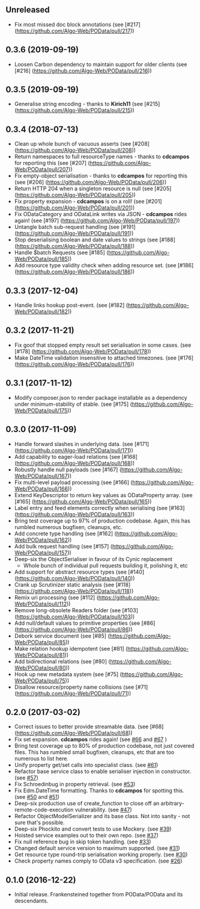 Unreleased
----------
   * Fix most missed doc block annotations (see [#217] (https://github.com/Algo-Web/POData/pull/217))

0.3.6 (2019-09-19)
------------------
   * Loosen Carbon dependency to maintain support for older clients (see [#216] (https://github.com/Algo-Web/POData/pull/216))

0.3.5 (2019-09-19)
------------------
   * Generalise string encoding - thanks to **Kirich11** (see [#215] (https://github.com/Algo-Web/POData/pull/215))

0.3.4 (2018-07-13)
------------------
   * Clean up whole bunch of vacuous asserts (see [#208] (https://github.com/Algo-Web/POData/pull/208))
   * Return namespaces to full resourceType names - thanks to **cdcampos** for reporting this (see [#207] (https://github.com/Algo-Web/POData/pull/207))
   * Fix empty-object serialisation - thanks to **cdcampos** for reporting this (see [#206] (https://github.com/Algo-Web/POData/pull/206))
   * Return HTTP 204 when a singleton resource is null (see [#205] (https://github.com/Algo-Web/POData/pull/205))
   * Fix property expansion - **cdcampos** is on a roll! (see [#201] (https://github.com/Algo-Web/POData/pull/201))
   * Fix ODataCategory and ODataLink writes via JSON - **cdcampos** rides again! (see [#197] (https://github.com/Algo-Web/POData/pull/197))
   * Untangle batch sub-request handling (see [#191] (https://github.com/Algo-Web/POData/pull/191))
   * Stop deserialising boolean and date values to strings (see [#188] (https://github.com/Algo-Web/POData/pull/188))
   * Handle $batch Requests (see [#185] (https://github.com/Algo-Web/POData/pull/185))
   * Add resource type validity check when adding resource set.  (see [#186] (https://github.com/Algo-Web/POData/pull/186))

0.3.3 (2017-12-04)
------------------
   * Handle links hookup post-event.  (see [#182] (https://github.com/Algo-Web/POData/pull/182))

0.3.2 (2017-11-21)
------------------
   * Fix goof that stopped empty result set serialisation in some cases.  (see [#178] (https://github.com/Algo-Web/POData/pull/178))
   * Make DateTime validation insensitive to attached timezones.  (see [#176] (https://github.com/Algo-Web/POData/pull/176))

0.3.1 (2017-11-12)
------------------
   * Modify composer.json to render package installable as a dependency under minimum-stability of stable.  (see [#175] (https://github.com/Algo-Web/POData/pull/175))

0.3.0 (2017-11-09)
------------------
   * Handle forward slashes in underlying data.  (see [#171] (https://github.com/Algo-Web/POData/pull/171))
   * Add capability to eager-load relations (see [#168] (https://github.com/Algo-Web/POData/pull/168))
   * Robustly handle null payloads (see [#167] (https://github.com/Algo-Web/POData/pull/167))
   * Fix multi-level payload processing (see [#166] (https://github.com/Algo-Web/POData/pull/166))
   * Extend KeyDescriptor to return key values as ODataProperty array.  (see [#165] (https://github.com/Algo-Web/POData/pull/165))
   * Label entry and feed elements correctly when serialising (see [#163] (https://github.com/Algo-Web/POData/pull/163))
   * Bring test coverage up to 97% of production codebase.  Again, this has rumbled numerous bugfixen, cleanups, etc.
   * Add concrete type handling (see [#162] (https://github.com/Algo-Web/POData/pull/162))
   * Add bulk request handling (see [#157] (https://github.com/Algo-Web/POData/pull/157))
   * Deep-six the ObjectSerialiser in favour of its Cynic replacement
        - Whole bunch of individual pull requests building it, polishing it, etc
   * Add support for abstract resource types (see [#140] (https://github.com/Algo-Web/POData/pull/140))
   * Crank up Scrutinizer static analysis (see [#118] (https://github.com/Algo-Web/POData/pull/118))
   * Remix uri processing (see [#112] (https://github.com/Algo-Web/POData/pull/112))
   * Remove long-obsolete Readers folder (see [#103] (https://github.com/Algo-Web/POData/pull/103))
   * Add null/default values to primitive properties (see [#86] (https://github.com/Algo-Web/POData/pull/86))
   * Debork service document (see [#85] (https://github.com/Algo-Web/POData/pull/85))
   * Make relation hookup idempotent (see [#81] (https://github.com/Algo-Web/POData/pull/81))
   * Add bidirectional relations (see [#80] (https://github.com/Algo-Web/POData/pull/80))
   * Hook up new metadata system (see [#75] (https://github.com/Algo-Web/POData/pull/75))
   * Disallow resource/property name collisions (see [#71] (https://github.com/Algo-Web/POData/pull/71))

0.2.0 (2017-03-02)
------------------
   * Correct issues to better provide streamable data.  (see [#68] (https://github.com/Algo-Web/POData/pull/68))
   * Fix set expansion.  **cdcampos** rides again!  (see [#66](https://github.com/Algo-Web/POData/issues/66) and [#67](https://github.com/Algo-Web/POData/pull/67) )
   * Bring test coverage up to 80% of production codebase, not just covered files.  This has rumbled small bugfixen, cleanups, etc that are too numerous to list here.
   * Unify property get/set calls into specialist class.  (see [#61](https://github.com/Algo-Web/POData/pull/61))
   * Refactor base service class to enable serialiser injection in constructor.  (see [#57](https://github.com/Algo-Web/POData/pull/57))
   * Fix Schroedinbug in property retrieval.  (see [#53](https://github.com/Algo-Web/POData/pull/53))
   * Fix Edm.DateTime formatting.  Thanks to **cdcampos** for spotting this.  (see [#50](https://github.com/Algo-Web/POData/issues/50) and [#51](https://github.com/Algo-Web/POData/pull/51))
   * Deep-six production use of create_function to close off an arbitrary-remote-code-execution vulnerability.  (see [#47](https://github.com/Algo-Web/POData/pull/47))
   * Refactor ObjectModelSerializer and its base class.  Not into sanity - not sure that's possible.
   * Deep-six Phockito and convert tests to use Mockery.  (see [#39](https://github.com/Algo-Web/POData/pull/39))
   * Hoisted service examples out to their own repo.  (see [#37](https://github.com/Algo-Web/POData/pull/37))
   * Fix null reference bug in skip token handling.  (see [#33](https://github.com/Algo-Web/POData/pull/33))
   * Changed default service version to maximum supported.  (see [#31](https://github.com/Algo-Web/POData/pull/31))
   * Get resource type round-trip serialisation working properly.  (see [#30](https://github.com/Algo-Web/POData/pull/30))
   * Check property names comply to OData v3 specification.  (see [#26](https://github.com/Algo-Web/POData/pull/26))


0.1.0 (2016-12-22)
------------------

   * Initial release.  Frankensteined together from POData/POData and its descendants.
